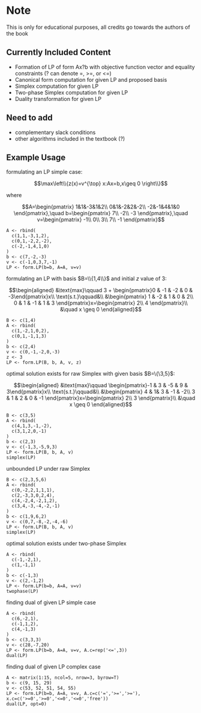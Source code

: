 # Note
This is only for educational purposes, all credits go towards the authors of the book

## Currently Included Content
- Formation of LP of form Ax?b with objective function vector and equality constraints (? can denote =, >=, or <=)
- Canonical form computation for given LP and proposed basis
- Simplex computation for given LP
- Two-phase Simplex computation for given LP
- Duality transformation for given LP

## Need to add
- complementary slack conditions
- other algorithms included in the textbook (?)

## Example Usage
formulating an LP simple case:

$$\max\left\\{z(x)=v^{\top} x:Ax=b,x\geq 0 \right\\}$$

where

$$A=\begin{pmatrix}
1&1&-3&1&2\\
0&1&-2&2&-2\\
-2&-1&4&1&0
\end{pmatrix},\quad b=\begin{pmatrix}
7\\
-2\\
-3
\end{pmatrix},\quad v=\begin{pmatrix}
-1\\
0\\
3\\
7\\
-1
\end{pmatrix}$$

```
A <- rbind(
  c(1,1,-3,1,2),
  c(0,1,-2,2,-2),
  c(-2,-1,4,1,0)
)
b <- c(7,-2,-3)
v <- c(-1,0,3,7,-1)
LP <- form.LP(b=b, A=A, v=v)
```
formulating an LP with basis $B=\\{1,4\\}$ and initial $z$ value of $3$:

$$\begin{aligned}
    &\text{max}\qquad 3 + \begin{pmatrix}0 & -1 & -2 & 0 & -3\end{pmatrix}x\\
    \text{s.t.}\qquad&\\
    &\begin{pmatrix}
    1 & -2 & 1 & 0 & 2\\
    0 & 1 & -1 & 1 & 3
\end{pmatrix}x=\begin{pmatrix}
    2\\
    4
\end{pmatrix}\\
&\quad x \geq 0
\end{aligned}$$

```
B <- c(1,4)
A <- rbind(
  c(1,-2,1,0,2),
  c(0,1,-1,1,3)
)
b <- c(2,4)
v <- c(0,-1,-2,0,-3)
z <- 3
LP <- form.LP(B, b, A, v, z)
```
optimal solution exists for raw Simplex with given basis $B=\\{\3,5\}$:

$$\begin{aligned}
    &\text{max}\qquad \begin{pmatrix}-1 & 3 & -5 & 9 & 3\end{pmatrix}x\\
    \text{s.t.}\qquad&\\
    &\begin{pmatrix}
    4 & 1& 3 & -1 & -2\\
    3 & 1 & 2 & 0 & -1
\end{pmatrix}x=\begin{pmatrix}
    2\\
    3
\end{pmatrix}\\
&\quad x \geq 0
\end{aligned}$$

```
B <- c(3,5)
A <- rbind(
  c(4,1,3,-1,-2),
  c(3,1,2,0,-1)
)
b <- c(2,3)
v <- c(-1,3,-5,9,3)
LP <- form.LP(B, b, A, v)
simplex(LP)
```
unbounded LP under raw Simplex

```
B <- c(2,3,5,6)
A <- rbind(
  c(0,-2,2,1,1,1),
  c(2,-3,3,0,2,4),
  c(4,-2,4,-2,1,2),
  c(3,4,-3,-4,-2,-1)
)
b <- c(1,9,6,2)
v <- c(0,7,-8,-2,-4,-6)
LP <- form.LP(B, b, A, v)
simplex(LP)
```
optimal solution exists under two-phase Simplex
```
A <- rbind(
  c(-1,-2,1),
  c(1,-1,1)
)
b <- c(-1,3)
v <- c(2,-1,2)
LP <- form.LP(b=b, A=A, v=v)
twophase(LP)
```
finding dual of given LP simple case
```
A <- rbind(
  c(6,-2,1),
  c(-1,1,2),
  c(4,-1,3)
)
b <- c(3,3,3)
v <- c(28,-7,20)
LP <- form.LP(b=b, A=A, v=v, A.c=rep('<=',3))
dual(LP)
```
finding dual of given LP complex case
```
A <- matrix(1:15, ncol=5, nrow=3, byrow=T)
b <- c(9, 15, 29)
v <- c(53, 52, 51, 54, 55)
LP <- form.LP(b=b, A=A, v=v, A.c=c('=','>=','>='), x.c=c('>=0','>=0','<=0','<=0','free'))
dual(LP, opt=0)
```
